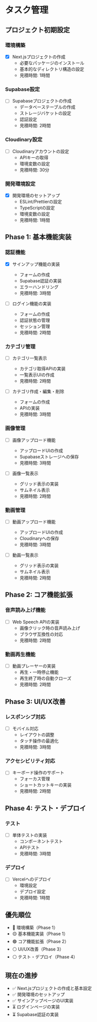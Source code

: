 # タスク管理

## プロジェクト初期設定

### 環境構築
- [x] Next.jsプロジェクトの作成
  - 必要なパッケージのインストール
  - 基本的なディレクトリ構造の設定
  - 見積時間: 1時間

### Supabase設定
- [ ] Supabaseプロジェクトの作成
  - データベーステーブルの作成
  - ストレージバケットの設定
  - 認証設定
  - 見積時間: 2時間

### Cloudinary設定
- [ ] Cloudinaryアカウントの設定
  - APIキーの取得
  - 環境変数の設定
  - 見積時間: 30分

### 開発環境設定
- [x] 開発環境のセットアップ
  - ESLint/Prettierの設定
  - TypeScriptの設定
  - 環境変数の設定
  - 見積時間: 1時間

## Phase 1: 基本機能実装

### 認証機能
- [x] サインアップ機能の実装
  - フォームの作成
  - Supabase認証の実装
  - エラーハンドリング
  - 見積時間: 3時間

- [ ] ログイン機能の実装
  - フォームの作成
  - 認証状態の管理
  - セッション管理
  - 見積時間: 2時間

### カテゴリ管理
- [ ] カテゴリ一覧表示
  - カテゴリ取得APIの実装
  - 一覧表示UIの作成
  - 見積時間: 2時間

- [ ] カテゴリ作成・編集・削除
  - フォームの作成
  - APIの実装
  - 見積時間: 3時間

### 画像管理
- [ ] 画像アップロード機能
  - アップロードUIの作成
  - Supabaseストレージへの保存
  - 見積時間: 3時間

- [ ] 画像一覧表示
  - グリッド表示の実装
  - サムネイル表示
  - 見積時間: 2時間

### 動画管理
- [ ] 動画アップロード機能
  - アップロードUIの作成
  - Cloudinaryへの保存
  - 見積時間: 3時間

- [ ] 動画一覧表示
  - グリッド表示の実装
  - サムネイル表示
  - 見積時間: 2時間

## Phase 2: コア機能拡張

### 音声読み上げ機能
- [ ] Web Speech APIの実装
  - 画像クリック時の音声読み上げ
  - ブラウザ互換性の対応
  - 見積時間: 2時間

### 動画再生機能
- [ ] 動画プレーヤーの実装
  - 再生・一時停止機能
  - 再生終了時の自動クローズ
  - 見積時間: 2時間

## Phase 3: UI/UX改善

### レスポンシブ対応
- [ ] モバイル対応
  - レイアウトの調整
  - タッチ操作の最適化
  - 見積時間: 3時間

### アクセシビリティ対応
- [ ] キーボード操作のサポート
  - フォーカス管理
  - ショートカットキーの実装
  - 見積時間: 2時間

## Phase 4: テスト・デプロイ

### テスト
- [ ] 単体テストの実装
  - コンポーネントテスト
  - APIテスト
  - 見積時間: 3時間

### デプロイ
- [ ] Vercelへのデプロイ
  - 環境設定
  - デプロイ設定
  - 見積時間: 1時間

## 優先順位
- 🔴 環境構築（Phase 1）
- 🟡 基本機能実装（Phase 1）
- 🟢 コア機能拡張（Phase 2）
- ⚪ UI/UX改善（Phase 3）
- ⚪ テスト・デプロイ（Phase 4）

## 現在の進捗
- ✅ Next.jsプロジェクトの作成と基本設定
- ✅ 開発環境のセットアップ
- ✅ サインアップページのUI実装
- ⏳ ログインページの実装
- ⏳ Supabase認証の実装 